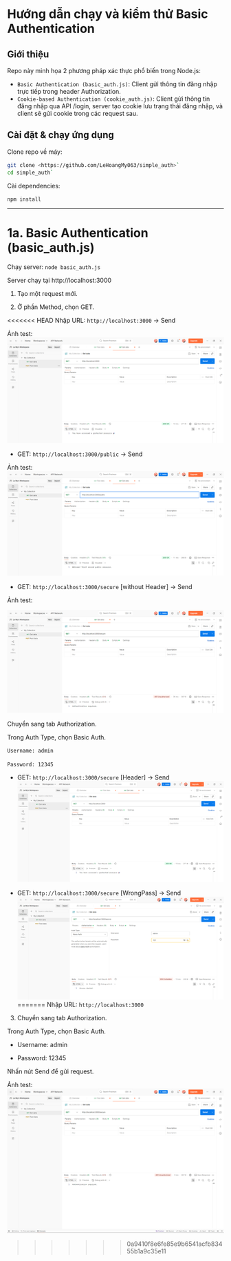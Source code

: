 # Hướng dẫn chạy và kiểm thử Basic Authentication

## Giới thiệu

Repo này minh họa 2 phương pháp xác thực phổ biến trong Node.js:

- `Basic Authentication (basic_auth.js)`: Client gửi thông tin đăng nhập trực tiếp trong header Authorization.
- `Cookie-based Authentication (cookie_auth.js)`: Client gửi thông tin đăng nhập qua API /login, server tạo cookie lưu trạng thái đăng nhập, và client sẽ gửi cookie trong các request sau.

## Cài đặt & chạy ứng dụng

Clone repo về máy:
```bash
git clone <https://github.com/LeHoangMy063/simple_auth>`
cd simple_auth`
```

Cài dependencies:
    
    npm install
---
# 1a. Basic Authentication (basic_auth.js)

Chạy server: `node basic_auth.js`
    
Server chạy tại http://localhost:3000 

1. Tạo một request mới.

2. Ở phần Method, chọn GET.

<<<<<<< HEAD
Nhập URL: `http://localhost:3000` -> Send


Ảnh test:
![Basic Auth](public/result/1a_BasicAuth.png)

- GET: `http://localhost:3000/public` -> Send

Ảnh test:
![Basic Auth public](public/result/1a_BasicAuth_public.png)


- GET: `http://localhost:3000/secure` [without Header] -> Send


Ảnh test:

![Secure without Header](public/result/1a.Secure_withoutHeader.png)

Chuyển sang tab Authorization.

Trong Auth Type, chọn Basic Auth.

    Username: admin

    Password: 12345

- GET: `http://localhost:3000/secure` [Header] -> Send
![Secure Header](public/result/1a_BasicAuth.png)

- GET: `http://localhost:3000/secure` [WrongPass] -> Send
![Secure wrong](public/result/1a.Secure_wrong.png)
=======
Nhập URL: `http://localhost:3000`

3. Chuyển sang tab Authorization.

Trong Auth Type, chọn Basic Auth.

- Username: admin

- Password: 12345

Nhấn nút Send để gửi request.

Ảnh test:
![Basic Auth](public/result/1a_AuthenticationRequire.png)
>>>>>>> 0a9410f8e6fe85e9b6541acfb83455b1a9c35e11





